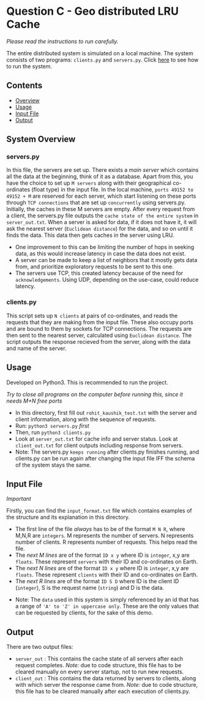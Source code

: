 # Question C - Geo distributed LRU Cache

*Please read the instructions to run carefully.*

The entire distributed system is simulated on a local machine. The system consists of two programs: `clients.py` and `servers.py`. Click [here](#usage) to see how to run the system.

## Contents

- [Overview](#system-overview)
- [Usage](#usage)
- [Input File](#input-file)
- [Output](#output)


## System Overview
### servers.py
In this file, the servers are set up. There exists a *main server* which contains all the data at the beginning, think of it as a database. Apart from this, you have the choice to set up `M servers` along with their geographical co-ordinates (float type) in the input file. In the local machine, `ports 49152 to 49152 + M` are reserved for each server, which start listening on these ports through `TCP connections` that are set up `concurrently` using servers.py. Initially, the caches in these M servers are empty. After every request from a client, the servers.py file outputs the `cache state of the entire system` in `server_out.txt`. When a server is asked for data, if it does not have it, it will ask the nearest server (`Euclidean distance`) for the data, and so on until it finds the data. This data then gets caches in the server using LRU.

- One improvement to this can be limiting the number of hops in seeking data, as this would increase latency in case the data does not exist.
- A server can be made to keep a list of neighbors that it mostly gets data from, and prioritize exploratory requests to be sent to this one.
- The servers use TCP, this created latency because of the need for `acknowledgements`. Using UDP, depending on the use-case, could reduce latency. 

### clients.py
This script sets up `N clients` at pairs of co-ordinates, and reads the requests that they are making from the input file. These also occupy ports and are bound to them by sockets for TCP connections. The requests are then sent to the nearest server, calculated using `Euclidean distance`. The script outputs the response recieved from the server, along with the data and name of the server.

## Usage
Developed on Python3. This is recommended to run the project.

*Try to close all programs on the computer before running this, since it needs M+N free ports*

- In this directory, first fill out `rohit_kaushik_test.txt` with the server and client information, along with the sequence of requests.
- Run: `python3 servers.py` *first*
- Then, run `python3 clients.py`
- Look at `server_out.txt` for cache info and server status. Look at `client_out.txt` for client outputs including response from servers.
- Note: The servers.py `keeps running` after clients.py finishes running, and clients.py can be run again after changing the input file IFF the schema of the system stays the same.

## Input File
*Important*

Firstly, you can find the `input_format.txt` file which contains examples of the structure and its explanation in this directory.

- The first line of the file *always* has to be of the format `M N R`, where M,N,R are `integers`. M represents the number of servers. N represents number of clients. R represents number of requests. This helps read the file.
- The *next M lines* are of the format `ID x y` where ID is `integer`, x,y are `floats`. These represent `servers` with their ID and co-ordinates on Earth.
- The *next N lines* are of the format `ID x y` where ID is `integer`, x,y are `floats`. These represent `clients` with their ID and co-ordinates on Earth.
- The *next R lines* are of the format `ID S D` where ID is the client ID (`integer`), S is the request name (`string`) and D is the data.

* Note: The `data` used in this system is simply referenced by an id that has a range of `'A' to 'Z' in uppercase only`. These are the only values that can be requested by clients, for the sake of this demo.

## Output
There are two output files:

- `server_out` : This contains the cache state of all servers after each request completes. *Note:* due to code structure, this file has to be cleared manually on every server startup, not to run new requests.
- `client_out` : This contains the data returned by servers to clients, along with which server the response came from. *Note:* due to code structure, this file has to be cleared manually after each execution of clients.py.
